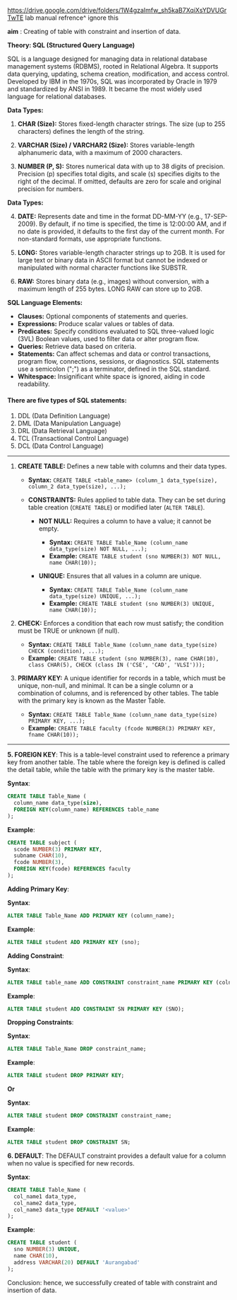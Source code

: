 https://drive.google.com/drive/folders/1W4gzaImfw_sh5kaB7XqiXsYDVUGrTwTE
lab manual refrence^ ignore this

 **aim**  : Creating of table with constraint and insertion of data. 



**Theory: SQL (Structured Query Language)**

SQL is a language designed for managing data in relational database management systems (RDBMS), rooted in Relational Algebra. It supports data querying, updating, schema creation, modification, and access control. Developed by IBM in the 1970s, SQL was incorporated by Oracle in 1979 and standardized by ANSI in 1989. It became the most widely used language for relational databases.

**Data Types:**

1. **CHAR (Size):** Stores fixed-length character strings. The size (up to 255 characters) defines the length of the string.

2. **VARCHAR (Size) / VARCHAR2 (Size):** Stores variable-length alphanumeric data, with a maximum of 2000 characters.

3. **NUMBER (P, S):** Stores numerical data with up to 38 digits of precision. Precision (p) specifies total digits, and scale (s) specifies digits to the right of the decimal. If omitted, defaults are zero for scale and original precision for numbers.

**Data Types:**

4. **DATE:** Represents date and time in the format DD-MM-YY (e.g., 17-SEP-2009). By default, if no time is specified, the time is 12:00:00 AM, and if no date is provided, it defaults to the first day of the current month. For non-standard formats, use appropriate functions.

5. **LONG:** Stores variable-length character strings up to 2GB. It is used for large text or binary data in ASCII format but cannot be indexed or manipulated with normal character functions like SUBSTR.

6. **RAW:** Stores binary data (e.g., images) without conversion, with a maximum length of 255 bytes. LONG RAW can store up to 2GB.

**SQL Language Elements:**

- **Clauses:** Optional components of statements and queries.
- **Expressions:** Produce scalar values or tables of data.
- **Predicates:** Specify conditions evaluated to SQL three-valued logic (3VL) Boolean values, used to filter data or alter program flow.
- **Queries:** Retrieve data based on criteria.
- **Statements:** Can affect schemas and data or control transactions, program flow, connections, sessions, or diagnostics. SQL statements use a semicolon (";") as a terminator, defined in the SQL standard.
- **Whitespace:** Insignificant white space is ignored, aiding in code readability.

#### There are five types of SQL statements:

1. DDL (Data Definition Language)
2. DML (Data Manipulation Language)
3. DRL (Data Retrieval Language)
4. TCL (Transactional Control Language)
5. DCL (Data Control Language)


***
1. **CREATE TABLE:** Defines a new table with columns and their data types.
   - **Syntax:** `CREATE TABLE <table_name> (column_1 data_type(size), column_2 data_type(size), ...);`
   
   - **CONSTRAINTS:** Rules applied to table data. They can be set during table creation (`CREATE TABLE`) or modified later (`ALTER TABLE`).

     - **NOT NULL:** Requires a column to have a value; it cannot be empty.
       - **Syntax:** `CREATE TABLE Table_Name (column_name data_type(size) NOT NULL, ...);`
       - **Example:** `CREATE TABLE student (sno NUMBER(3) NOT NULL, name CHAR(10));`
     
     - **UNIQUE:** Ensures that all values in a column are unique.
       - **Syntax:** `CREATE TABLE Table_Name (column_name data_type(size) UNIQUE, ...);`
       - **Example:** `CREATE TABLE student (sno NUMBER(3) UNIQUE, name CHAR(10));`

3. **CHECK:** Enforces a condition that each row must satisfy; the condition must be TRUE or unknown (if null).
   - **Syntax:** `CREATE TABLE Table_Name (column_name data_type(size) CHECK (condition), ...);`
   - **Example:** `CREATE TABLE student (sno NUMBER(3), name CHAR(10), class CHAR(5), CHECK (class IN ('CSE', 'CAD', 'VLSI')));`


4. **PRIMARY KEY:** A unique identifier for records in a table, which must be unique, non-null, and minimal. It can be a single column or a combination of columns, and is referenced by other tables. The table with the primary key is known as the Master Table.
   - **Syntax:** `CREATE TABLE Table_Name (column_name data_type(size) PRIMARY KEY, ...);`
   - **Example:** `CREATE TABLE faculty (fcode NUMBER(3) PRIMARY KEY, fname CHAR(10));`
***
**5. FOREIGN KEY**: This is a table-level constraint used to reference a primary key from another table. The table where the foreign key is defined is called the detail table, while the table with the primary key is the master table.

**Syntax**: 
```sql
CREATE TABLE Table_Name (
  column_name data_type(size),
  FOREIGN KEY(column_name) REFERENCES table_name
);
```

**Example**: 
```sql
CREATE TABLE subject (
  scode NUMBER(3) PRIMARY KEY, 
  subname CHAR(10), 
  fcode NUMBER(3),
  FOREIGN KEY(fcode) REFERENCES faculty
);
```

**Adding Primary Key**: 

**Syntax**: 
```sql
ALTER TABLE Table_Name ADD PRIMARY KEY (column_name);
```

**Example**: 
```sql
ALTER TABLE student ADD PRIMARY KEY (sno);
```

**Adding Constraint**:

**Syntax**: 
```sql
ALTER TABLE table_name ADD CONSTRAINT constraint_name PRIMARY KEY (colname);
```

**Example**: 
```sql
ALTER TABLE student ADD CONSTRAINT SN PRIMARY KEY (SNO);
```

**Dropping Constraints**:

**Syntax**: 
```sql
ALTER TABLE Table_Name DROP constraint_name;
```

**Example**: 
```sql
ALTER TABLE student DROP PRIMARY KEY;
```

**Or**

**Syntax**: 
```sql
ALTER TABLE student DROP CONSTRAINT constraint_name;
```

**Example**: 
```sql
ALTER TABLE student DROP CONSTRAINT SN;
```

**6. DEFAULT**: The DEFAULT constraint provides a default value for a column when no value is specified for new records.

**Syntax**: 
```sql
CREATE TABLE Table_Name (
  col_name1 data_type,
  col_name2 data_type,
  col_name3 data_type DEFAULT '<value>'
);
```

**Example**: 
```sql
CREATE TABLE student (
  sno NUMBER(3) UNIQUE, 
  name CHAR(10), 
  address VARCHAR(20) DEFAULT 'Aurangabad'
);
```

Conclusion: hence, we successfully created of table with constraint and insertion of data.